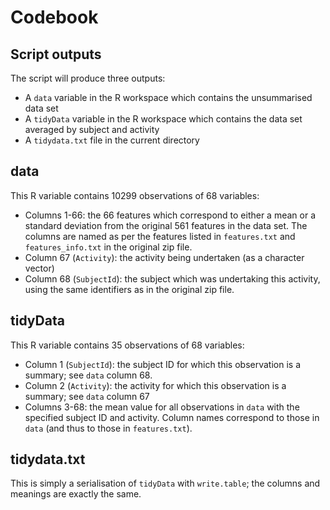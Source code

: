 # Codebook

## Script outputs

The script will produce three outputs:

* A `data` variable in the R workspace which contains the unsummarised data set
* A `tidyData` variable in the R workspace which contains the data set averaged by subject and activity
* A `tidydata.txt` file in the current directory

## data

This R variable contains 10299 observations of 68 variables:

- Columns 1-66: the 66 features which correspond to either a mean or a standard deviation from the original 561 features in the data set. The columns
  are named as per the features listed in `features.txt` and `features_info.txt` in the original zip file.
- Column 67 (`Activity`): the activity being undertaken (as a character vector)
- Column 68 (`SubjectId`): the subject which was undertaking this activity, using the same identifiers as in the original zip file.

## tidyData

This R variable contains 35 observations of 68 variables:

- Column 1 (`SubjectId`): the subject ID for which this observation is a summary; see `data` column 68.
- Column 2 (`Activity`): the activity for which this observation is a summary; see `data` column 67
- Columns 3-68: the mean value for all observations in `data` with the specified subject ID and activity. Column names correspond to those in `data`
  (and thus to those in `features.txt`).

## tidydata.txt

This is simply a serialisation of `tidyData` with `write.table`; the columns and meanings are exactly the same.
